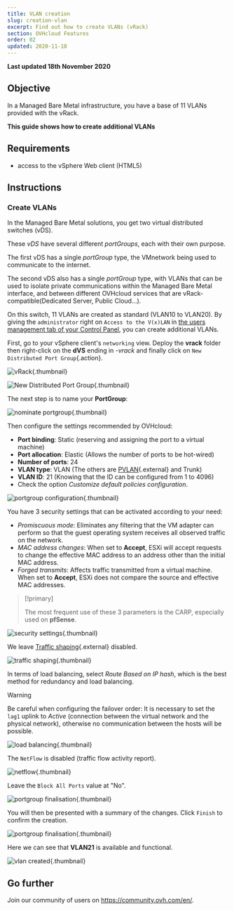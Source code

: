 ```yaml
---
title: VLAN creation
slug: creation-vlan
excerpt: Find out how to create VLANs (vRack)
section: OVHcloud Features
order: 02
updated: 2020-11-18
---
```


**Last updated 18th November 2020**

## Objective

In a Managed Bare Metal infrastructure, you have a base of 11 VLANs provided with the vRack.

**This guide shows how to create additional VLANs**

## Requirements

- access to the vSphere Web client (HTML5)

## Instructions

### Create VLANs

In the Managed Bare Metal solutions, you get two virtual distributed switches (vDS). 

These *vDS* have several different *portGroups*, each with their own purpose.

The first vDS has a single *portGroup* type, the VMnetwork being used to communicate to the internet.

The second vDS also has a single *portGroup* type, with VLANs that can be used to isolate private communications within the Managed Bare Metal interface, and between different OVHcloud services that are vRack-compatible(Dedicated Server, Public Cloud...). 

On this switch, 11 VLANs are created as standard (VLAN10 to VLAN20). By giving the `administrator` right on `Access to the V(x)LAN` in [the users management tab of your Control Panel](../control-panel-ovhcloud/#users-tab), you can create additional VLANs.

First, go to your vSphere client's `networking` view. Deploy the **vrack** folder then right-click on the **dVS** ending in *-vrack* and finally click on `New Distributed Port Group`{.action}.

![vRack](images/07network.png){.thumbnail}

![New Distributed Port Group](images/08network1.png){.thumbnail}

The next step is to name your **PortGroup**:

![nominate portgroup](images/09network2.png){.thumbnail}

Then configure the settings recommended by OVHcloud:

- **Port binding**: Static (reserving and assigning the port to a virtual machine)
- **Port allocation**: Elastic (Allows the number of ports to be hot-wired)
- **Number of ports**: 24
- **VLAN type**: VLAN (The others are [PVLAN](https://kb.vmware.com/s/article/1010691){.external} and Trunk)
- **VLAN ID**: 21 (Knowing that the ID can be configured from 1 to 4096)
- Check the option *Customize default policies configuration*.

![portgroup configuration](images/10network3.png){.thumbnail}

You have 3 security settings that can be activated according to your need: 

- *Promiscuous mode*: Eliminates any filtering that the VM adapter can perform so that the guest operating system receives all observed traffic on the network.
- *MAC address changes*: When set to **Accept**, ESXi will accept requests to change the effective MAC address to an address other than the initial MAC address.
- *Forged transmits*: Affects traffic transmitted from a virtual machine. When set to **Accept**, ESXi does not compare the source and effective MAC addresses.

> [!primary]
>
> The most frequent use of these 3 parameters is the CARP, especially used on **pfSense**.
> 

![security settings](images/11network4.png){.thumbnail}

We leave [Traffic shaping](https://docs.vmware.com/en/VMware-vSphere/6.5/com.vmware.vsphere.networking.doc/GUID-CF01515C-8525-4424-92B5-A982489BACE2.html){.external} disabled.

![traffic shaping](images/12network5.png){.thumbnail}

In terms of load balancing, select *Route Based on IP hash*, which is the best method for redundancy and load balancing.

> [!warning]
>
> Be careful when configuring the failover order: It is necessary to set the `lag1` uplink to *Active* (connection between the virtual network and the physical network), otherwise no communication between the hosts will be possible.
>

![load balancing](images/13network6.png){.thumbnail}

The `NetFlow` is disabled (traffic flow activity report).

![netflow](images/14network7.png){.thumbnail}

Leave the `Block All Ports` value at "No".

![portgroup finalisation](images/15network9.png){.thumbnail}

You will then be presented with a summary of the changes. Click `Finish` to confirm the creation.

![portgroup finalisation](images/16network10.png){.thumbnail}

Here we can see that **VLAN21** is available and functional.

![vlan created](images/17network11.png){.thumbnail}

## Go further

Join our community of users on <https://community.ovh.com/en/>.